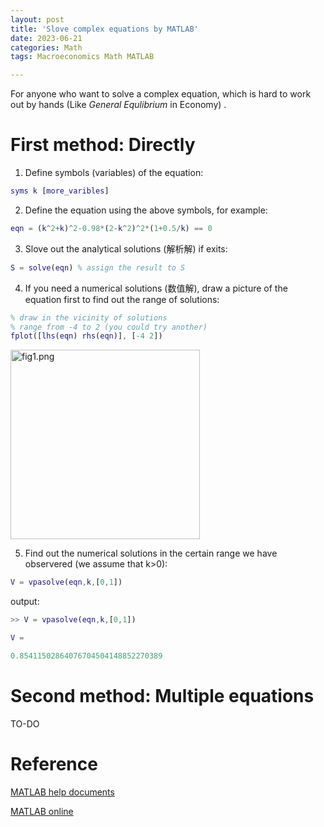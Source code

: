 ```yaml
---
layout: post
title: 'Slove complex equations by MATLAB'
date: 2023-06-21
categories: Math
tags: Macroeconomics Math MATLAB

---
```


For anyone who want to solve a complex equation, which is hard to work out by hands (Like *General Equlibrium* in Economy) .

# First method: Directly

1. Define symbols (variables) of the equation:

```matlab
syms k [more_varibles]
```

2. Define the equation using the above symbols, for example:

```matlab
eqn = (k^2+k)^2-0.98*(2-k^2)^2*(1+0.5/k) == 0
```

3. Slove out the analytical solutions (解析解) if exits:

```matlab
S = solve(eqn) % assign the result to S
```

4. If you need a numerical solutions (数值解), draw a picture of the equation first to find out the range of solutions:

```matlab
% draw in the vicinity of solutions 
% range from -4 to 2 (you could try another)
fplot([lhs(eqn) rhs(eqn)], [-4 2])
```

<img src="file:///D:/Download/大三下/fig1.png" title="" alt="fig1.png" width="303">

5. Find out the numerical solutions in the certain range we have observered (we assume that k>0):

```matlab
V = vpasolve(eqn,k,[0,1])
```

output:

```matlab
>> V = vpasolve(eqn,k,[0,1])

V =

0.85411502864076704504148852270389
```

# Second method: Multiple equations

TO-DO

# Reference

[MATLAB help documents](https://ww2.mathworks.cn/help/matlabmobile/ug/solving-symbolic-math-equations_zh_CN.html)

[MATLAB online](https://matlab.mathworks.com/)

